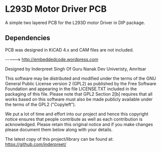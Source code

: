 L293D Motor Driver PCB
======================
A simple two layered PCB for the L293D motor Driver in DIP package.

## Dependencies
PCB was designed in KiCAD 4.x and CAM files are not included.

-----> http://embeddedcode.wordpress.com

Designed by Inderpreet Singh Of Guru Nanak Dev Univeristy, Amritsar

This software may be distributed and modified under the terms of the GNU
General Public License version 2 (GPL2) as published by the Free Software
Foundation and appearing in the file LICENSE.TXT included in the packaging of
this file. Please note that GPL2 Section 2[b] requires that all works based
on this software must also be made publicly available under the terms of
the GPL2 ("Copyleft").

We put a lot of time and effort into our project and hence this copyright 
notice ensures that people contribute as well as each contribution is 
acknowledged. Please retain this original notice and if you make changes
please document them below along with your details.

The latest copy of this project/library can be found at: 
https://github.com/inderpreet/
